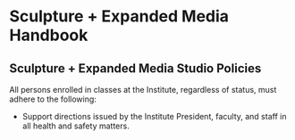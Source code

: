 # Sculpture + Expanded Media Handbook
## Sculpture + Expanded Media Studio Policies

All persons enrolled in classes at the Institute, regardless of status, must adhere to the following:
- Support directions issued by the Institute President, faculty, and staff in all health and safety matters.
